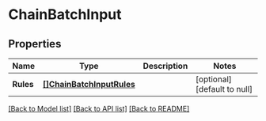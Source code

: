 # ChainBatchInput

## Properties
Name | Type | Description | Notes
------------ | ------------- | ------------- | -------------
**Rules** | [**[]ChainBatchInputRules**](ChainBatchInputRules.md) |  | [optional] [default to null]

[[Back to Model list]](../README.md#documentation-for-models) [[Back to API list]](../README.md#documentation-for-api-endpoints) [[Back to README]](../README.md)


